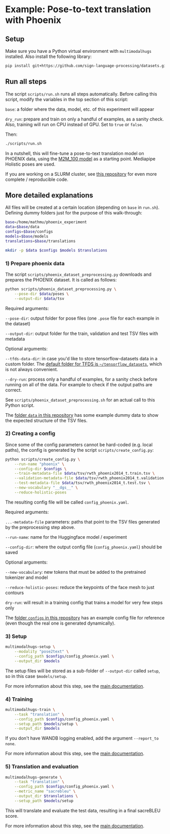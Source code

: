# Example: Pose-to-text translation with Phoenix

## Setup

Make sure you have a Python virtual environment with `multimodalhugs` installed. Also install the following library:

```bash
pip install git+https://github.com/sign-language-processing/datasets.git
```

## Run all steps

The script `scripts/run.sh` runs all steps automatically. Before calling this script, modify the variables in the top
section of this script:

`base`: a folder where the data, model, etc. of this experiment will appear

`dry_run`: prepare and train on only a handful of examples, as a sanity check. Also, training will run on CPU instead of GPU. Set to `true` or `false`.

Then:

```bash
./scripts/run.sh
```

In a nutshell, this will fine-tune a pose-to-text translation model on PHOENIX data, using the [M2M_100 model](https://huggingface.co/docs/transformers/en/model_doc/m2m_100) as a
starting point. Mediapipe Holistic poses are used.

If you are working on a SLURM cluster, see [this repository](https://github.com/bricksdont/multimodalhugs-examples) for even more complete / reproducible code.

## More detailed explanations

All files will be created at a certain location (depending on `base` in `run.sh`). Defining dummy folders just for the
purpose of this walk-through:

```bash
base=/home/mathmu/phoenix_experiment
data=$base/data
configs=$base/configs
models=$base/models
translations=$base/translations

mkdir -p $data $configs $models $translations
```

### 1) Prepare phoenix data

The script `scripts/phoenix_dataset_preprocessing.py` downloads and prepares the PHOENIX dataset. It is called as follows:

```bash
python scripts/phoenix_dataset_preprocessing.py \
    --pose-dir $data/poses \
    --output-dir $data/tsv
```

Required arguments:

`--pose-dir`: output folder for pose files (one `.pose` file for each example in the dataset)

`--output-dir`: output folder for the train, validation and test TSV files with metadata

Optional arguments:

`--tfds-data-dir`: in case you'd like to store tensorflow-datasets data in a custom folder. The [default folder for TFDS
is `~/tensorflow_datasets`](https://www.tensorflow.org/datasets/overview#tfdsload), which is not always convenient.

`--dry-run`: process only a handful of examples, for a sanity check before running on all of the data. For example to 
check if the output paths are correct.

See `scripts/phoenix_dataset_preprocessing.sh` for an actual call to this Python script.

The [folder `data` in this repository](https://github.com/GerrySant/multimodalhugs/tree/phoenix_example/examples/multimodal_translation/pose2text_translation/phoenix/data) has some example dummy data to show the expected structure of the TSV files.

### 2) Creating a config

Since some of the config parameters cannot be hard-coded (e.g. local paths), the config is generated by the script 
`scripts/create_config.py`:

```bash
python scripts/create_config.py \
    --run-name "phoenix" \
    --config-dir $configs \
    --train-metadata-file $data/tsv/rwth_phoenix2014_t.train.tsv \
    --validation-metadata-file $data/tsv/rwth_phoenix2014_t.validation.tsv \
    --test-metadata-file $data/tsv/rwth_phoenix2014_t.test.tsv \
    --new-vocabulary "__dgs__" \
    --reduce-holistic-poses
```

The resulting config file will be called `config_phoenix.yaml`.

Required arguments:

`...-metadata-file` parameters: paths that point to the TSV files generated by the preprocessing step above.

`--run-name`: name for the Huggingface model / experiment

`--config-dir`: where the output config file (`config_phoenix.yaml`) should be saved

Optional arguments:

`--new-vocabulary`: new tokens that must be added to the pretrained tokenizer and model

`--reduce-holistic-poses`: reduce the keypoints of the face mesh to just contours

`dry-run`: will result in a training config that trains a model for very few steps only

The [folder `configs` in this repository](https://github.com/GerrySant/multimodalhugs/tree/phoenix_example/examples/multimodal_translation/pose2text_translation/phoenix/configs) has an example config file for reference (even though the real one is generated
dynamically).

### 3) Setup

```bash
multimodalhugs-setup \
    --modality "pose2text" \
    --config_path $configs/config_phoenix.yaml \
    --output_dir $models
```

The setup files will be stored as a sub-folder of `--output-dir` called `setup`, so in this case
`$models/setup`.

For more information about this step, see the [main documentation](https://github.com/GerrySant/multimodalhugs/blob/master/docs/general/CLI.md#multimodalhugs-setup).

### 4) Training

```bash
multimodalhugs-train \
    --task "translation" \
    --config_path $configs/config_phoenix.yaml \
    --setup_path $models/setup \
    --output_dir $models
```

If you don't have WANDB logging enabled, add the argument `--report_to none`.

For more information about this step, see the [main documentation](https://github.com/GerrySant/multimodalhugs/blob/master/docs/general/CLI.md#multimodalhugs-train).

### 5) Translation and evaluation

```bash
multimodalhugs-generate \
    --task "translation" \
    --config_path $configs/config_phoenix.yaml \
    --metric_name "sacrebleu" \
    --output_dir $translations \
    --setup_path $models/setup
```

This will translate and evaluate the test data, resulting in a final sacreBLEU score.

For more information about this step, see the [main documentation](https://github.com/GerrySant/multimodalhugs/blob/master/docs/general/CLI.md#multimodalhugs-generate).
